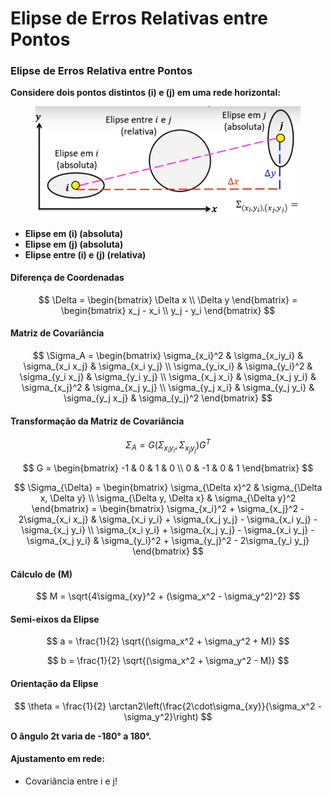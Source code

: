 # Elipse de Erros Relativas entre Pontos

### Elipse de Erros Relativa entre Pontos

**Considere dois pontos distintos (i) e (j) em uma rede horizontal:**

<figure><img src="../.gitbook/assets/image (3) (1) (1).png" alt=""><figcaption></figcaption></figure>



* **Elipse em (i) (absoluta)**
* **Elipse em (j) (absoluta)**
* **Elipse entre (i) e (j) (relativa)**

#### Diferença de Coordenadas

$$
\Delta = \begin{bmatrix} \Delta x \\ \Delta y \end{bmatrix} = \begin{bmatrix} x_j - x_i \\ y_j - y_i \end{bmatrix}
$$

#### Matriz de Covariância

$$
\Sigma_A = \begin{bmatrix} \sigma_{x_i}^2 & \sigma_{x_iy_i} & \sigma_{x_i x_j} & \sigma_{x_i y_j} \\ \sigma_{y_ix_i} & \sigma_{y_i}^2 & \sigma_{y_i x_j} & \sigma_{y_i y_j} \\ \sigma_{x_j x_i} & \sigma_{x_j y_i} & \sigma_{x_j}^2 & \sigma_{x_j y_j} \\ \sigma_{y_j x_i} & \sigma_{y_j y_i} & \sigma_{y_j x_j} & \sigma_{y_j}^2 \end{bmatrix}
$$

#### Transformação da Matriz de Covariância

$$
\Sigma_A = G(\Sigma_{x_iy_i}, \Sigma_{x_jy_j})G^T
$$

$$
G = \begin{bmatrix} -1 & 0 & 1 & 0 \\ 0 & -1 & 0 & 1 \end{bmatrix}
$$

$$
\Sigma_{\Delta} = \begin{bmatrix} \sigma_{\Delta x}^2 & \sigma_{\Delta x, \Delta y} \\ \sigma_{\Delta y, \Delta x} & \sigma_{\Delta y}^2 \end{bmatrix} = \begin{bmatrix} \sigma_{x_i}^2 + \sigma_{x_j}^2 - 2\sigma_{x_i x_j} & \sigma_{x_i y_i} + \sigma_{x_j y_j} - \sigma_{x_i y_j} - \sigma_{x_j y_i} \\ \sigma_{x_i y_i} + \sigma_{x_j y_j} - \sigma_{x_i y_j} - \sigma_{x_j y_i} & \sigma_{y_i}^2 + \sigma_{y_j}^2 - 2\sigma_{y_i y_j} \end{bmatrix}
$$

#### Cálculo de (M)

$$
M = \sqrt{4\sigma_{xy}^2 + (\sigma_x^2 - \sigma_y^2)^2}
$$

#### Semi-eixos da Elipse

$$
a = \frac{1}{2} \sqrt{(\sigma_x^2 + \sigma_y^2 + M)}
$$

$$
b = \frac{1}{2} \sqrt{(\sigma_x^2 + \sigma_y^2 - M)}
$$

#### Orientação da Elipse

$$
\theta = \frac{1}{2} \arctan2\left(\frac{2\cdot\sigma_{xy}}{\sigma_x^2 - \sigma_y^2}\right)
$$

**O ângulo 2t varia de -180° a 180°.**



#### **Ajustamento em rede:**

* Covariância entre i e j!
